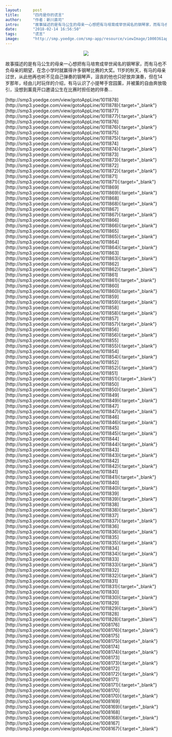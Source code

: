 ```yaml
---
layout:     post
title:      "四月是你的谎言"
author:     "作者：新川直司"
intro:      "故事描述的是有马公生的母亲一心想把有马培育成举世闻名的钢琴家，而有马也不负母亲的期望，在念小学时就赢得许多钢琴比赛的大奖。11岁的秋天，有马的母亲过世，从此他再也听不见自己弹奏的钢琴声，沮丧的他也只好放弃演奏，但在14岁那年，经由儿时玩伴的介绍，有马认识了小提琴手宫园薰，并被薰的自由奔放吸引，没想到薰竟开口邀请公生在比赛时担任她的伴奏…"
date:       "2018-02-14 16:56:50"
tags:       "谎言"
image:      "http://smp.yoedge.com/smp-app/resource/viewImage/1000361appline.png"
---
```

<div style="text-align: center">
<p><img src="http://smp.yoedge.com/smp-app/resource/viewImage/1000361appline.png"/></p>
</div>
<p class="post-meta">
<span>故事描述的是有马公生的母亲一心想把有马培育成举世闻名的钢琴家，而有马也不负母亲的期望，在念小学时就赢得许多钢琴比赛的大奖。11岁的秋天，有马的母亲过世，从此他再也听不见自己弹奏的钢琴声，沮丧的他也只好放弃演奏，但在14岁那年，经由儿时玩伴的介绍，有马认识了小提琴手宫园薰，并被薰的自由奔放吸引，没想到薰竟开口邀请公生在比赛时担任她的伴奏…</span>
</p>
[http://smp3.yoedge.com/view/gotoAppLine/1011878](http://smp3.yoedge.com/view/gotoAppLine/1011878){:target="_blank"}
[http://smp3.yoedge.com/view/gotoAppLine/1011877](http://smp3.yoedge.com/view/gotoAppLine/1011877){:target="_blank"}
[http://smp3.yoedge.com/view/gotoAppLine/1011876](http://smp3.yoedge.com/view/gotoAppLine/1011876){:target="_blank"}
[http://smp3.yoedge.com/view/gotoAppLine/1011875](http://smp3.yoedge.com/view/gotoAppLine/1011875){:target="_blank"}
[http://smp3.yoedge.com/view/gotoAppLine/1011874](http://smp3.yoedge.com/view/gotoAppLine/1011874){:target="_blank"}
[http://smp3.yoedge.com/view/gotoAppLine/1011873](http://smp3.yoedge.com/view/gotoAppLine/1011873){:target="_blank"}
[http://smp3.yoedge.com/view/gotoAppLine/1011872](http://smp3.yoedge.com/view/gotoAppLine/1011872){:target="_blank"}
[http://smp3.yoedge.com/view/gotoAppLine/1011871](http://smp3.yoedge.com/view/gotoAppLine/1011871){:target="_blank"}
[http://smp3.yoedge.com/view/gotoAppLine/1011869](http://smp3.yoedge.com/view/gotoAppLine/1011869){:target="_blank"}
[http://smp3.yoedge.com/view/gotoAppLine/1011868](http://smp3.yoedge.com/view/gotoAppLine/1011868){:target="_blank"}
[http://smp3.yoedge.com/view/gotoAppLine/1011867](http://smp3.yoedge.com/view/gotoAppLine/1011867){:target="_blank"}
[http://smp3.yoedge.com/view/gotoAppLine/1011866](http://smp3.yoedge.com/view/gotoAppLine/1011866){:target="_blank"}
[http://smp3.yoedge.com/view/gotoAppLine/1011865](http://smp3.yoedge.com/view/gotoAppLine/1011865){:target="_blank"}
[http://smp3.yoedge.com/view/gotoAppLine/1011864](http://smp3.yoedge.com/view/gotoAppLine/1011864){:target="_blank"}
[http://smp3.yoedge.com/view/gotoAppLine/1011863](http://smp3.yoedge.com/view/gotoAppLine/1011863){:target="_blank"}
[http://smp3.yoedge.com/view/gotoAppLine/1011862](http://smp3.yoedge.com/view/gotoAppLine/1011862){:target="_blank"}
[http://smp3.yoedge.com/view/gotoAppLine/1011861](http://smp3.yoedge.com/view/gotoAppLine/1011861){:target="_blank"}
[http://smp3.yoedge.com/view/gotoAppLine/1011860](http://smp3.yoedge.com/view/gotoAppLine/1011860){:target="_blank"}
[http://smp3.yoedge.com/view/gotoAppLine/1011859](http://smp3.yoedge.com/view/gotoAppLine/1011859){:target="_blank"}
[http://smp3.yoedge.com/view/gotoAppLine/1011858](http://smp3.yoedge.com/view/gotoAppLine/1011858){:target="_blank"}
[http://smp3.yoedge.com/view/gotoAppLine/1011857](http://smp3.yoedge.com/view/gotoAppLine/1011857){:target="_blank"}
[http://smp3.yoedge.com/view/gotoAppLine/1011856](http://smp3.yoedge.com/view/gotoAppLine/1011856){:target="_blank"}
[http://smp3.yoedge.com/view/gotoAppLine/1011855](http://smp3.yoedge.com/view/gotoAppLine/1011855){:target="_blank"}
[http://smp3.yoedge.com/view/gotoAppLine/1011854](http://smp3.yoedge.com/view/gotoAppLine/1011854){:target="_blank"}
[http://smp3.yoedge.com/view/gotoAppLine/1011852](http://smp3.yoedge.com/view/gotoAppLine/1011852){:target="_blank"}
[http://smp3.yoedge.com/view/gotoAppLine/1011851](http://smp3.yoedge.com/view/gotoAppLine/1011851){:target="_blank"}
[http://smp3.yoedge.com/view/gotoAppLine/1011850](http://smp3.yoedge.com/view/gotoAppLine/1011850){:target="_blank"}
[http://smp3.yoedge.com/view/gotoAppLine/1011849](http://smp3.yoedge.com/view/gotoAppLine/1011849){:target="_blank"}
[http://smp3.yoedge.com/view/gotoAppLine/1011847](http://smp3.yoedge.com/view/gotoAppLine/1011847){:target="_blank"}
[http://smp3.yoedge.com/view/gotoAppLine/1011846](http://smp3.yoedge.com/view/gotoAppLine/1011846){:target="_blank"}
[http://smp3.yoedge.com/view/gotoAppLine/1011845](http://smp3.yoedge.com/view/gotoAppLine/1011845){:target="_blank"}
[http://smp3.yoedge.com/view/gotoAppLine/1011844](http://smp3.yoedge.com/view/gotoAppLine/1011844){:target="_blank"}
[http://smp3.yoedge.com/view/gotoAppLine/1011843](http://smp3.yoedge.com/view/gotoAppLine/1011843){:target="_blank"}
[http://smp3.yoedge.com/view/gotoAppLine/1011842](http://smp3.yoedge.com/view/gotoAppLine/1011842){:target="_blank"}
[http://smp3.yoedge.com/view/gotoAppLine/1011841](http://smp3.yoedge.com/view/gotoAppLine/1011841){:target="_blank"}
[http://smp3.yoedge.com/view/gotoAppLine/1011840](http://smp3.yoedge.com/view/gotoAppLine/1011840){:target="_blank"}
[http://smp3.yoedge.com/view/gotoAppLine/1011839](http://smp3.yoedge.com/view/gotoAppLine/1011839){:target="_blank"}
[http://smp3.yoedge.com/view/gotoAppLine/1011838](http://smp3.yoedge.com/view/gotoAppLine/1011838){:target="_blank"}
[http://smp3.yoedge.com/view/gotoAppLine/1011837](http://smp3.yoedge.com/view/gotoAppLine/1011837){:target="_blank"}
[http://smp3.yoedge.com/view/gotoAppLine/1011836](http://smp3.yoedge.com/view/gotoAppLine/1011836){:target="_blank"}
[http://smp3.yoedge.com/view/gotoAppLine/1011835](http://smp3.yoedge.com/view/gotoAppLine/1011835){:target="_blank"}
[http://smp3.yoedge.com/view/gotoAppLine/1011834](http://smp3.yoedge.com/view/gotoAppLine/1011834){:target="_blank"}
[http://smp3.yoedge.com/view/gotoAppLine/1011833](http://smp3.yoedge.com/view/gotoAppLine/1011833){:target="_blank"}
[http://smp3.yoedge.com/view/gotoAppLine/1011832](http://smp3.yoedge.com/view/gotoAppLine/1011832){:target="_blank"}
[http://smp3.yoedge.com/view/gotoAppLine/1011831](http://smp3.yoedge.com/view/gotoAppLine/1011831){:target="_blank"}
[http://smp3.yoedge.com/view/gotoAppLine/1011830](http://smp3.yoedge.com/view/gotoAppLine/1011830){:target="_blank"}
[http://smp3.yoedge.com/view/gotoAppLine/1011829](http://smp3.yoedge.com/view/gotoAppLine/1011829){:target="_blank"}
[http://smp3.yoedge.com/view/gotoAppLine/1011828](http://smp3.yoedge.com/view/gotoAppLine/1011828){:target="_blank"}
[http://smp3.yoedge.com/view/gotoAppLine/1008176](http://smp3.yoedge.com/view/gotoAppLine/1008176){:target="_blank"}
[http://smp3.yoedge.com/view/gotoAppLine/1008175](http://smp3.yoedge.com/view/gotoAppLine/1008175){:target="_blank"}
[http://smp3.yoedge.com/view/gotoAppLine/1008174](http://smp3.yoedge.com/view/gotoAppLine/1008174){:target="_blank"}
[http://smp3.yoedge.com/view/gotoAppLine/1008173](http://smp3.yoedge.com/view/gotoAppLine/1008173){:target="_blank"}
[http://smp3.yoedge.com/view/gotoAppLine/1008172](http://smp3.yoedge.com/view/gotoAppLine/1008172){:target="_blank"}
[http://smp3.yoedge.com/view/gotoAppLine/1008171](http://smp3.yoedge.com/view/gotoAppLine/1008171){:target="_blank"}
[http://smp3.yoedge.com/view/gotoAppLine/1008170](http://smp3.yoedge.com/view/gotoAppLine/1008170){:target="_blank"}
[http://smp3.yoedge.com/view/gotoAppLine/1008169](http://smp3.yoedge.com/view/gotoAppLine/1008169){:target="_blank"}
[http://smp3.yoedge.com/view/gotoAppLine/1008168](http://smp3.yoedge.com/view/gotoAppLine/1008168){:target="_blank"}
[http://smp3.yoedge.com/view/gotoAppLine/1008167](http://smp3.yoedge.com/view/gotoAppLine/1008167){:target="_blank"}


